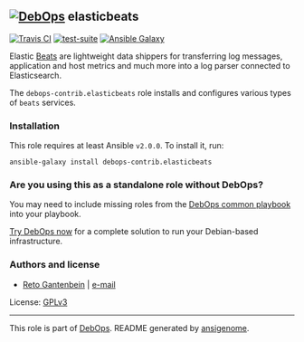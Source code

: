 ## [![DebOps](https://debops.org/images/debops-small.png)](https://debops.org) elasticbeats

<!-- This file was generated by Ansigenome. Do not edit this file directly but
     instead have a look at the files in the ./meta/ directory. -->

[![Travis CI](https://img.shields.io/travis/debops-contrib/ansible-elasticbeats.svg?style=flat)](https://travis-ci.org/debops-contrib/ansible-elasticbeats)
[![test-suite](https://img.shields.io/badge/test--suite-ansible--elasticbeats-blue.svg?style=flat)](https://github.com/ganto/debops-test-suite/tree/master/ansible-elasticbeats/)
[![Ansible Galaxy](https://img.shields.io/badge/galaxy-debops--contrib.elasticbeats-660198.svg?style=flat)](https://galaxy.ansible.com/debops-contrib/elasticbeats)


Elastic [Beats](https://www.elastic.co/products/beats/) are lightweight data
shippers for transferring log messages, application and host metrics and much
more into a log parser connected to Elasticsearch.

The `debops-contrib.elasticbeats` role installs and configures various types of
`beats` services.


### Installation

This role requires at least Ansible `v2.0.0`. To install it, run:

```Shell
ansible-galaxy install debops-contrib.elasticbeats
```


### Are you using this as a standalone role without DebOps?

You may need to include missing roles from the [DebOps common
playbook](https://github.com/debops/debops-playbooks/blob/master/playbooks/common.yml)
into your playbook.

[Try DebOps now](https://debops.org/) for a complete solution to run your Debian-based infrastructure.





### Authors and license

- [Reto Gantenbein](https://github.com/ganto) | [e-mail](mailto:reto.gantenbein@linuxmonk.ch)

License: [GPLv3](https://tldrlegal.com/license/gnu-general-public-license-v3-%28gpl-3%29)

***

This role is part of [DebOps](https://debops.org/). README generated by [ansigenome](https://github.com/nickjj/ansigenome/).
